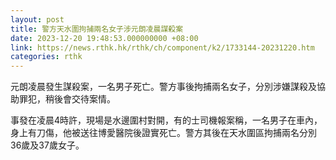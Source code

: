 ```yaml
---
layout: post
title: 警方天水圍拘捕兩名女子涉元朗凌晨謀殺案
date: 2023-12-20 19:48:53.000000000 +08:00
link: https://news.rthk.hk/rthk/ch/component/k2/1733144-20231220.htm
categories: rthk
---
```


元朗凌晨發生謀殺案，一名男子死亡。警方事後拘捕兩名女子，分別涉嫌謀殺及協助罪犯，稍後會交待案情。

事發在凌晨4時許，現場是水邊圍村對開，有的士司機報案稱，一名男子在車內，身上有刀傷，他被送往博愛醫院後證實死亡。警方其後在天水圍區拘捕兩名分別36歲及37歲女子。
